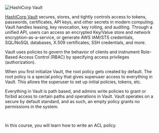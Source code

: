 ![HashiCorp Vault](/images/Vault_Icon_FullColor.png)

[HashiCorp Vault](https://www.vaultproject.io) secures, stores, and tightly controls access to tokens, passwords, certificates, API keys, and other secrets in modern computing. Vault handles leasing, key revocation, key rolling, and auditing. Through a unified API, users can access an encrypted Key/Value store and network encryption-as-a-service, or generate AWS IAM/STS credentials, SQL/NoSQL databases, X.509 certificates, SSH credentials, and more.

Vault uses policies to govern the behavior of clients and instrument Role-Based Access Control (RBAC) by specifying access privileges (authorization).

When you first initialize Vault, the root policy gets created by default. The root policy is a special policy that gives superuser access to everything in Vault. This allows the superuser to set up initial policies, tokens, etc.

Everything in Vault is path based, and admins write policies to grant or forbid access to certain paths and operations in Vault. Vault operates on a secure by default standard, and as such, an empty policy grants no permissions in the system.

<br>

In this course, you will learn how to write an ACL policy.
